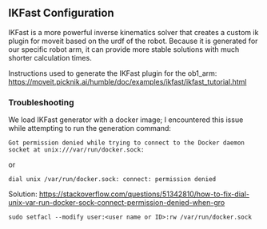 ## IKFast Configuration 

IKFast is a more powerful inverse kinematics solver that creates a custom ik plugin for moveit based on the urdf of the robot. Because it is generated for our specific robot arm, it can provide more stable solutions with much shorter calculation times.

Instructions used to generate the IKFast plugin for the ob1_arm:
https://moveit.picknik.ai/humble/doc/examples/ikfast/ikfast_tutorial.html

### Troubleshooting
We load IKFast generator with a docker image; I encountered this issue while attempting to run the generation command:
```
Got permission denied while trying to connect to the Docker daemon socket at unix:///var/run/docker.sock:
```
or
```
dial unix /var/run/docker.sock: connect: permission denied
```

Solution: https://stackoverflow.com/questions/51342810/how-to-fix-dial-unix-var-run-docker-sock-connect-permission-denied-when-gro
```
sudo setfacl --modify user:<user name or ID>:rw /var/run/docker.sock
```


